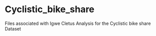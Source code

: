 # Cyclistic_bike_share
Files associated with Igwe Cletus Analysis for the Cyclistic bike share Dataset
